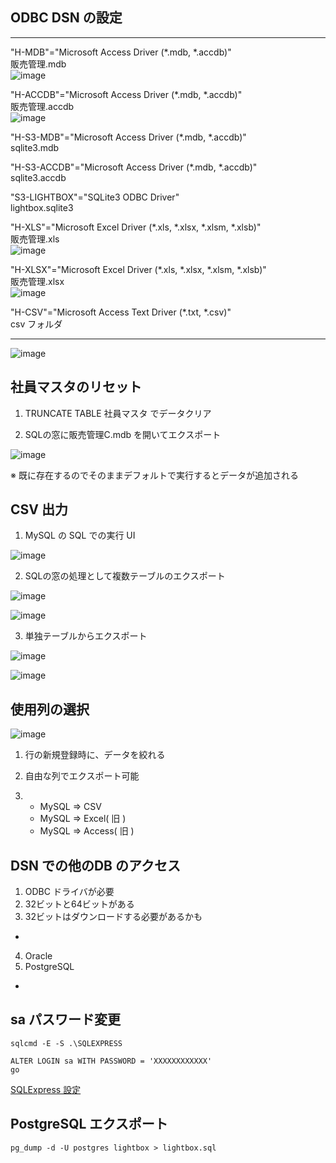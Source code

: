 ## ODBC DSN の設定

<hr>

"H-MDB"="Microsoft Access Driver (*.mdb, *.accdb)"\
販売管理.mdb\
![image](https://user-images.githubusercontent.com/1501327/143729055-9dd4089f-bb09-4ba5-9887-d2330c028b1c.png)


"H-ACCDB"="Microsoft Access Driver (*.mdb, *.accdb)"\
販売管理.accdb\
![image](https://user-images.githubusercontent.com/1501327/143729063-3146eca0-8de5-4caa-8f0f-af64e55318a5.png)


"H-S3-MDB"="Microsoft Access Driver (*.mdb, *.accdb)"\
sqlite3.mdb

"H-S3-ACCDB"="Microsoft Access Driver (*.mdb, *.accdb)"\
sqlite3.accdb

"S3-LIGHTBOX"="SQLite3 ODBC Driver"\
lightbox.sqlite3

"H-XLS"="Microsoft Excel Driver (*.xls, *.xlsx, *.xlsm, *.xlsb)"\
販売管理.xls\
![image](https://user-images.githubusercontent.com/1501327/143678677-6f2d536c-b4ac-445b-a7a4-8837bd31618b.png)


"H-XLSX"="Microsoft Excel Driver (*.xls, *.xlsx, *.xlsm, *.xlsb)"\
販売管理.xlsx\
![image](https://user-images.githubusercontent.com/1501327/143678811-07903abf-f945-49e3-b1eb-5fdf00f00b00.png)


"H-CSV"="Microsoft Access Text Driver (*.txt, *.csv)"\
csv フォルダ
<hr>

![image](https://user-images.githubusercontent.com/1501327/142143780-91c9bf8d-1086-446a-b72f-3788f8465aea.png)



## 社員マスタのリセット

1. TRUNCATE TABLE 社員マスタ でデータクリア 

2. SQLの窓に販売管理C.mdb を開いてエクスポート

![image](https://user-images.githubusercontent.com/1501327/138387502-19d0bc7a-3884-43fb-a633-d67a51944aab.png)

※ 既に存在するのでそのままデフォルトで実行するとデータが追加される


## CSV 出力

1. MySQL の SQL での実行 UI

![image](https://user-images.githubusercontent.com/1501327/138387988-0cb9f291-f2a0-4328-9876-033346d2299c.png)

2. SQLの窓の処理として複数テーブルのエクスポート

![image](https://user-images.githubusercontent.com/1501327/138388199-b8392a3e-e7e1-44d9-8ea2-5154e84edf10.png)

![image](https://user-images.githubusercontent.com/1501327/138388301-6975b7e8-95cd-4efb-83f5-70c9f0cf816b.png)

3. 単独テーブルからエクスポート

![image](https://user-images.githubusercontent.com/1501327/138388487-575ea0a7-9b03-4885-90c1-3fef819e38af.png)

![image](https://user-images.githubusercontent.com/1501327/138388659-9c9dde2e-374f-4af6-a57a-ce80996ec496.png)

## 使用列の選択

![image](https://user-images.githubusercontent.com/1501327/138394907-aedc1826-0393-40bc-9e7c-8c23460e81e1.png)

1. 行の新規登録時に、データを絞れる

2. 自由な列でエクスポート可能

3. - MySQL => CSV
   - MySQL => Excel( 旧 )
   - MySQL => Access( 旧 )

## DSN での他のDB のアクセス

1. ODBC ドライバが必要
2. 32ビットと64ビットがある
3. 32ビットはダウンロードする必要があるかも
-
4. Oracle
5. PostgreSQL
-

## sa パスワード変更
```
sqlcmd -E -S .\SQLEXPRESS
```

```
ALTER LOGIN sa WITH PASSWORD = 'XXXXXXXXXXXX'
go
```

[SQLExpress 設定](https://winofsql.jp/matrix/ginpro/patio.cgi?mode=view&no=228)


## PostgreSQL エクスポート

```
pg_dump -d -U postgres lightbox > lightbox.sql
```
